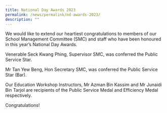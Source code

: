```yaml
---
title: National Day Awards 2023
permalink: /news/permalink/nd-awards-2023/
description: ""
---
```

We would like to extend our heartiest congratulations to members of our School Management Committee (SMC) and staff who have been honoured in this year’s National Day Awards. 

Venerable Seck Kwang Phing, Supervisor SMC, was conferred the Public Service Star.  

Mr Tan Yew Beng, Hon Secretary SMC, was conferred the Public Service Star (Bar). 

Our Education Workshop Instructors, Mr Azman Bin Kassim and Mr Junaidi Bin Tarjol are recipients of the Public Service Medal and Efficiency Medal respectively. 

Congratulations!